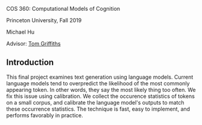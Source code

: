 COS 360: Computational Models of Cognition

Princeton University, Fall 2019

Michael Hu

Advisor: [Tom Griffiths](http://cocosci.princeton.edu/tom/index.php "Tom's Homepage")

## Introduction

This final project examines text generation using language models. Current language models tend to overpredict the likelihood of the most commonly appearing token. In other words, they say the most likely thing too often. We fix this issue using calibration. We collect the occurence statistics of tokens on a small corpus, and calibrate the language model's outputs to match these occurrence statistics. The technique is fast, easy to implement, and performs favorably in practice.

